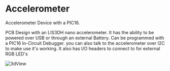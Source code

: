 # Accelerometer
Accelerometer Device with a PIC16. 

PCB Design with an LIS3DH nano accelerometer. It has the ability to be powered over USB or through an external Battery. Can be programmed with a PIC16 In-Circuit Debugger. you can also talk to the accelerometer over I2C to make use it's working. It also has I/O headers to connect to for external RGB LED's 

![3dView](https://user-images.githubusercontent.com/26784423/126196594-cee66822-c668-4663-aa95-8bb1f001d691.png)
